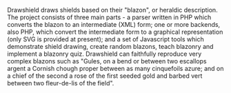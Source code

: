 Drawshield draws shields based on their "blazon", or heraldic description. The project consists of three main parts - a parser written in PHP which converts the blazon to an intermediate (XML) form; one or more backends, also PHP, which convert the intermediate form to a graphical representation (only SVG is provided at present); and a set of Javascript tools which demonstrate shield drawing, create random blazons, teach blazonry and implement a blazonry quiz. Drawshield can faithfully reproduce very complex blazons such as "Gules, on a bend or between two escallops argent a Cornish chough proper between as many cinquefoils azure; and on a chief of the second a rose of the first seeded gold and barbed vert between two fleur-de-lis of the field".